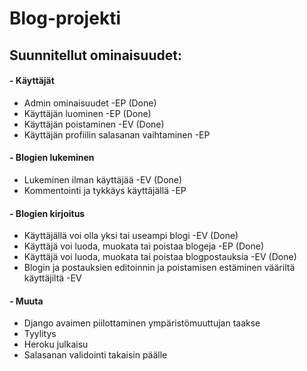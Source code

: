 # Blog-projekti
## Suunnitellut ominaisuudet:

#### - Käyttäjät
- Admin ominaisuudet -EP (Done)
- Käyttäjän luominen -EP (Done)
- Käyttäjän poistaminen -EV (Done)
- Käyttäjän profiilin salasanan vaihtaminen -EP

#### - Blogien lukeminen
- Lukeminen ilman käyttäjää -EV (Done)
- Kommentointi ja tykkäys käyttäjällä -EP

#### - Blogien kirjoitus
- Käyttäjällä voi olla yksi tai useampi blogi -EV (Done)
- Käyttäjä voi luoda, muokata tai poistaa blogeja -EP (Done)
- Käyttäjä voi luoda, muokata tai poistaa blogpostauksia -EV (Done)
- Blogin ja postauksien editoinnin ja poistamisen estäminen vääriltä käyttäjiltä -EV

#### - Muuta
- Django avaimen piilottaminen ympäristömuuttujan taakse
- Tyylitys
- Heroku julkaisu
- Salasanan validointi takaisin päälle